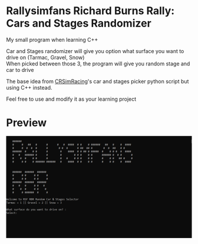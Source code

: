 # Rallysimfans Richard Burns Rally: Cars and Stages Randomizer

My small program when learning C++

Car and Stages randomizer will give you option what surface you want to drive on (Tarmac, Gravel, Snow)<br>
When picked between those 3, the program will give you random stage and car to drive

The base idea from [CRSimRacing](https://www.youtube.com/watch?v=Jd_v_1_8iM0 "Richard Burns Car&Stage Picker Python Script")'s car and stages picker python script but using C++ instead.

Feel free to use and modify it as your learning project

# Preview
![Preview Image](src/preview.PNG "Preview Image")
